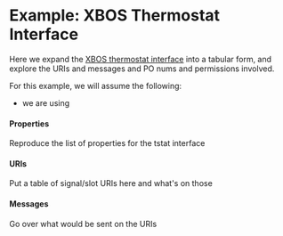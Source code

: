 # Example: XBOS Thermostat Interface

Here we expand the [XBOS thermostat interface](https://github.com/SoftwareDefinedBuildings/XBOS/blob/master/interfaces/xbos_thermostat.yaml) into a tabular form, and explore the URIs and messages and PO nums and permissions involved.



For this example, we will assume the following:

* we are using 

#### Properties

Reproduce the list of properties for the tstat interface

#### URIs

Put a table of signal/slot URIs here and what's on those 

#### Messages

Go over what would be sent on the URIs



